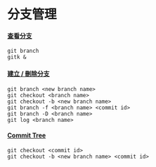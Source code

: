 # 分支管理

#### [查看分支](show.md)

    git branch
    gitk &

#### [建立 / 刪除分支](create_delete.md)

    git branch <new branch name>
    git checkout <branch name>
    git checkout -b <new branch name>
    git branch -f <branch name> <commit id>
    git branch -D <branch name>
    git log <branch name>

#### [Commit Tree](commit_tree.md)

    git checkout <commit id>
    git checkout -b <new branch name> <commit id>

<br><br><br>
